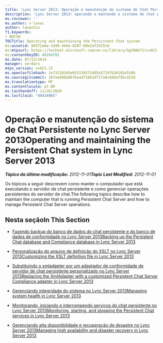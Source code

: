 ```yaml
---
title: 'Lync Server 2013: Operação e manutenção do sistema de Chat Persistente'
description: 'Lync Server 2013: operando e mantendo o sistema de chat persistente.'
ms.reviewer: ''
ms.author: v-lanac
author: lanachin
f1.keywords:
- NOCSH
TOCTitle: Operating and maintaining the Persistent Chat system
ms:assetid: 84572a6a-3a99-44de-828f-09e2af2d151d
ms:mtpsurl: https://technet.microsoft.com/en-us/library/Gg398671(v=OCS.15)
ms:contentKeyID: 48184701
ms.date: 07/23/2014
manager: serdars
mtps_version: v=OCS.15
ms.openlocfilehash: 1e73218345e023139572485a5729fb26192e510b
ms.sourcegitcommit: 36fee89bb887bea4f18b19f17a8c69daf5bc423d
ms.translationtype: MT
ms.contentlocale: pt-BR
ms.lasthandoff: 11/26/2020
ms.locfileid: "49424965"
---
```

# <a name="operating-and-maintaining-the-persistent-chat-system-in-lync-server-2013"></a><span data-ttu-id="9443a-103">Operação e manutenção do sistema de Chat Persistente no Lync Server 2013</span><span class="sxs-lookup"><span data-stu-id="9443a-103">Operating and maintaining the Persistent Chat system in Lync Server 2013</span></span>

<div data-xmlns="http://www.w3.org/1999/xhtml">

<div class="topic" data-xmlns="http://www.w3.org/1999/xhtml" data-msxsl="urn:schemas-microsoft-com:xslt" data-cs="https://msdn.microsoft.com/">

<div data-asp="https://msdn2.microsoft.com/asp">



</div>

<div id="mainSection">

<div id="mainBody"><span data-ttu-id="9443a-104">

<span> </span></span><span class="sxs-lookup"><span data-stu-id="9443a-104">

<span> </span></span></span>

<span data-ttu-id="9443a-105">_**Tópico da última modificação:** 2012-11-01_</span><span class="sxs-lookup"><span data-stu-id="9443a-105">_**Topic Last Modified:** 2012-11-01_</span></span>

<span data-ttu-id="9443a-106">Os tópicos a seguir descrevem como manter o computador que está executando o servidor de chat persistente e como gerenciar operações persistentes do servidor de chat.</span><span class="sxs-lookup"><span data-stu-id="9443a-106">The following topics describe how to maintain the computer that is running Persistent Chat Server and how to manage Persistent Chat Server operations.</span></span>

<div>

## <a name="in-this-section"></a><span data-ttu-id="9443a-107">Nesta seção</span><span class="sxs-lookup"><span data-stu-id="9443a-107">In This Section</span></span>

  - [<span data-ttu-id="9443a-108">Fazendo backup do banco de dados do chat persistente e do banco de dados de conformidade no Lync Server 2013</span><span class="sxs-lookup"><span data-stu-id="9443a-108">Backing up the Persistent Chat database and Compliance database in Lync Server 2013</span></span>](lync-server-2013-backing-up-the-persistent-chat-database-and-compliance-database.md)

  - [<span data-ttu-id="9443a-109">Personalização do arquivo de definição do XSLT no Lync Server 2013</span><span class="sxs-lookup"><span data-stu-id="9443a-109">Customizing the XSLT definition file in Lync Server 2013</span></span>](lync-server-2013-customizing-the-xslt-definition-file.md)

  - [<span data-ttu-id="9443a-110">Substituindo o xmladapter por um adaptador de conformidade de servidor de chat persistente personalizado no Lync Server 2013</span><span class="sxs-lookup"><span data-stu-id="9443a-110">Replacing the XmlAdapter with a customized Persistent Chat Server Compliance adapter in Lync Server 2013</span></span>](lync-server-2013-replacing-the-xmladapter-with-a-customized-persistent-chat-server-compliance-adapter.md)

  - [<span data-ttu-id="9443a-111">Gerenciando integridade do sistema no Lync Server 2013</span><span class="sxs-lookup"><span data-stu-id="9443a-111">Managing system health in Lync Server 2013</span></span>](lync-server-2013-managing-system-health.md)

  - [<span data-ttu-id="9443a-112">Monitorando, iniciando e interrompendo serviços do chat persistente no Lync Server 2013</span><span class="sxs-lookup"><span data-stu-id="9443a-112">Monitoring, starting, and stopping the Persistent Chat services in Lync Server 2013</span></span>](lync-server-2013-monitoring-starting-and-stopping-the-persistent-chat-services.md)

  - [<span data-ttu-id="9443a-113">Gerenciando alta disponibilidade e recuperação de desastre no Lync Server 2013</span><span class="sxs-lookup"><span data-stu-id="9443a-113">Managing high availability and disaster recovery in Lync Server 2013</span></span>](lync-server-2013-managing-high-availability-and-disaster-recovery.md)

<span data-ttu-id="9443a-114"></div>

</div>

<span> </span>

</div>

</div>

</span><span class="sxs-lookup"><span data-stu-id="9443a-114"></div>

</div>

<span> </span>

</div>

</div>

</span></span></div>

